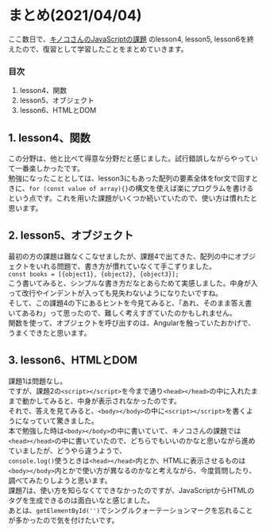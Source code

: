 # まとめ(2021/04/04)
ここ数日で、[キノコさんのJavaScriptの課題](https://github.com/hyperkinoko/kinokolabo-js-practice) のlesson4, lesson5, lesson6を終えたので、復習として学習したことをまとめていきます。

### 目次
1. lesson4、関数
1. lesson5、オブジェクト
1. lesson6、HTMLとDOM  

## 1. lesson4、関数
この分野は、他と比べて得意な分野だと感じました。試行錯誤しながらやっていて一番楽しかったです。  
勉強になったこととしては、lesson3にもあった配列の要素全体をfor文で回すときに、`for (const value of array){}`の構文を使えば楽にプログラムを書けるという点です。これを用いた課題がいくつか続いていたので、使い方は慣れたと思います。  

## 2. lesson5、オブジェクト
最初の方の課題は難なくこなせましたが、課題4で出てきた、配列の中にオブジェクトをいれる問題で、書き方が慣れていなくて手こずりました。  
`const books = [{object1}, {object2}, {object3}];`  
こう書いてみると、シンプルな書き方だなとあらためて実感しました。中身が入って改行やインデントが入っても見失わないようになりたいですね。  
そして、この課題4の下にあるヒントを今見てみると、「あれ、そのまま答え書いてあるわ」って思ったので、難しく考えすぎていたのかもしれません。  
関数を使って、オブジェクトを呼び出すのは、Angularを触っていたおかげで、うまくできたと思います。  

## 3. lesson6、HTMLとDOM
課題1は問題なし。  
ですが、課題2の`<script></script>`を今まで通り`<head></head>`の中に入れたままで動かしてみると、中身が表示されなかったのです。  
それで、答えを見てみると、`<body></body>`の中に`<script></script>`を書くようになっていて驚きました。   
本で勉強した時は`<body></body>`の中に書いていて、キノコさんの課題では`<head></head>`の中に書いていたので、どちらでもいいのかなと思いながら進めていましたが、どうやら違うようで、  
`console.log()`使うときは`<head></head>`内とか、HTMLに表示させるものは`<body></body>`内とかで使い方が異なるのかなと考えながら、今度質問したり、調べてみたりしようと思います。  
課題7は、使い方を知らなくてできなかったのですが、JavaScriptからHTMLのタグを生成できるのは面白いなと感じました。  
あとは、`getElementById('')`でシングルクォーテーションマークを忘れることが多かったので気を付けたいです。
